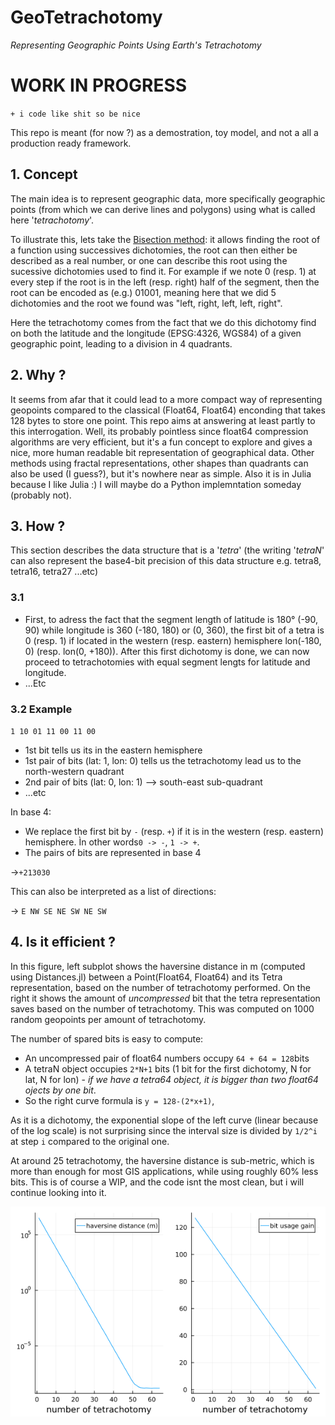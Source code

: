 # GeoTetrachotomy

_Representing Geographic Points Using Earth's Tetrachotomy_

# WORK IN PROGRESS
``+ i code like shit so be nice``


This repo is meant (for now ?) as a demostration, toy model, and not a all a production ready framework. 

## 1. Concept

The main idea is to represent geographic data, more specifically geographic points (from which we can derive lines and polygons) using what is called here '_tetrachotomy_'. 

To illustrate this, lets take the [Bisection method](https://en.wikipedia.org/wiki/Bisection_method): it allows finding the root of a function using successives dichotomies, the root can then either be described as a real number, or one can describe this root using the sucessive dichotomies used to find it. For example if we note 0 (resp. 1) at every step if the root is in the left (resp. right) half of the segment, then the root can be encoded as (e.g.) 01001, meaning here that we did 5 dichotomies and the root we found was "left, right, left, left, right".

Here the tetrachotomy comes from the fact that we do this dichotomy find on both the latitude and the longitude (EPSG:4326, WGS84) of a given geographic point, leading to a division in 4 quadrants. 

## 2. Why ? 

It seems from afar that it could lead to a more compact way of representing geopoints compared to the classical (Float64, Float64) enconding that takes 128 bytes to store one point. This repo aims at answering at least partly to this interrogation. Well, its probably pointless since float64 compression algorithms are very efficient, but it's a fun concept to explore and gives a nice, more human readable bit representation of geographical data. Other methods using fractal representations, other shapes than quadrants can also be used (I guess?), but it's nowhere near as simple. Also it is in Julia because I like Julia :) I will maybe do a Python implemntation someday (probably not).

## 3. How ?

This section describes the data structure that is a '_tetra_' (the writing '_tetraN_' can also represent the base4-bit precision of this data structure e.g. tetra8, tetra16, tetra27 ...etc)

### 3.1 

- First, to adress the fact that the segment length of latitude is 180° (-90, 90) while longitude is 360 (-180, 180) or (0, 360), the first bit of a tetra is 0 (resp. 1) if located in the western (resp. eastern) hemisphere lon(-180, 0) (resp. lon(0, +180)). After this first dichotomy is done, we can now proceed to tetrachotomies with equal segment lengts for latitude and longitude.
- ...Etc

### 3.2 Example
``1 10 01 11 00 11 00``
- 1st bit tells us its in the eastern hemisphere
- 1st pair of bits (lat: 1, lon: 0) tells us the tetrachotomy lead us to the north-western quadrant
- 2nd pair of bits (lat: 0, lon: 1) --> south-east sub-quadrant
- ...etc 

In base 4:
- We replace the first bit by ``-`` (resp. ``+``) if it is in the western (resp. eastern) hemisphere. Ìn other words``0 -> -``, ``1 -> +``. 
- The pairs of bits are represented in base 4

->``+213030``

This can also be interpreted as a list of directions:

-> ``E NW SE NE SW NE SW``

## 4. Is it efficient ? 

In this figure, left subplot shows the haversine distance in m (computed using Distances.jl) between a Point(Float64, Float64) and its Tetra representation, based on the number of tetrachotomy performed. On the right it shows the amount of _uncompressed_ bit that the tetra representation saves based on the number of tetrachotomy. This was computed on 1000 random geopoints per amount of tetrachotomy. 

The number of spared bits is easy to compute: 
- An uncompressed pair of float64 numbers occupy ``64 + 64 = 128``bits
- A tetraN object occupies ``2*N+1`` bits (1 bit for the first dichotomy, N for lat, N for lon) - _if we have a tetra64 object, it is bigger than two float64 ojects by one bit_.
- So the right curve formula is ``y = 128-(2*x+1)``,  

As it is a dichotomy, the exponential slope of the left curve (linear because of the log scale) is not surprising since the interval size is divided by ``1/2^i`` at step ``i`` compared to the original one. 

At around 25 tetrachotomy, the haversine distance is sub-metric, which is more than enough for most GIS applications, while using roughly 60% less bits. This is of course a WIP, and the code isnt the most clean, but i will continue looking into it. 

![fig1.png](fig1.png)

